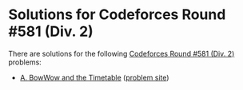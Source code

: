 # Solutions for Codeforces Round #581 (Div. 2)

There are solutions for the following [Codeforces Round #581 (Div. 2)](https://codeforces.com/contest/1204) problems:

- [A. BowWow and the Timetable](a.cc)
  ([problem site](https://codeforces.com/contest/1204/problem/A))
